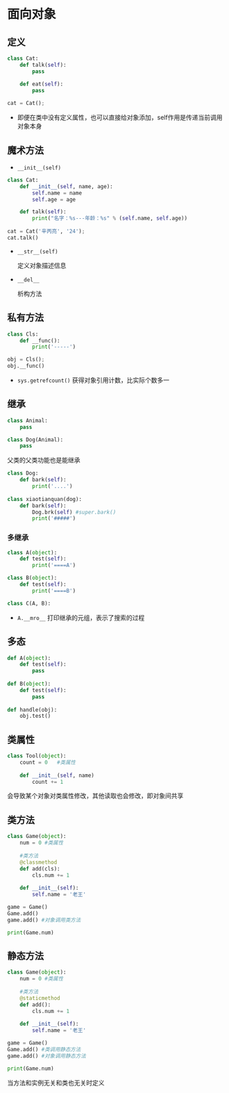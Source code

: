 # 面向对象

## 定义

```python
class Cat:
    def talk(self):
        pass

    def eat(self):
        pass
    
cat = Cat();
```

* 即便在类中没有定义属性，也可以直接给对象添加，self作用是传递当前调用对象本身

## 魔术方法

* `__init__(self)`

```python
class Cat:
    def __init__(self, name, age):
        self.name = name
        self.age = age

    def talk(self):
        print("名字：%s---年龄：%s" % (self.name, self.age))
    
cat = Cat('辛丙亮', '24');
cat.talk()
```

* `__str__(self)`

  定义对象描述信息

* `__del__`

  析构方法

## 私有方法

```python
class Cls:
    def __func():
        print('-----')

obj = Cls();
obj.__func()
```

* `sys.getrefcount()` 获得对象引用计数，比实际个数多一

## 继承

```python
class Animal:
	pass

class Dog(Animal):
	pass
```

父类的父类功能也是能继承

```python
class Dog:
	def bark(self):
		print('....')
		
class xiaotianquan(dog):
	def bark(self):
		Dog.brk(self) #super.bark()
		print('#####')
```

### 多继承

````python
class A(object):
	def test(self):
		print('====A')

class B(object):
	def test(self):
		print('====B')

class C(A, B):
````

* `A.__mro__` 打印继承的元组，表示了搜索的过程

## 多态

```python
def A(object):
	def test(self):
		pass
		
def B(object):
	def test(self):
		pass
		
def handle(obj):
	obj.test()
```

## 类属性

```python
class Tool(object):
    count = 0	#类属性
    
    def __init__(self, name)
    	count += 1
```

会导致某个对象对类属性修改，其他读取也会修改，即对象间共享

## 类方法

```python
class Game(object):
    num = 0	#类属性
    
    #类方法
    @classmethod
    def add(cls):
        cls.num += 1
    
	def __init__(self):
		self.name = '老王'

game = Game()
Game.add()
game.add() #对象调用类方法

print(Game.num)
```

## 静态方法

```python
class Game(object):
    num = 0	#类属性
    
    #类方法
    @staticmethod
    def add():
        cls.num += 1
    
	def __init__(self):
		self.name = '老王'

game = Game()
Game.add() #类调用静态方法	
game.add() #对象调用静态方法

print(Game.num)
```

当方法和实例无关和类也无关时定义




